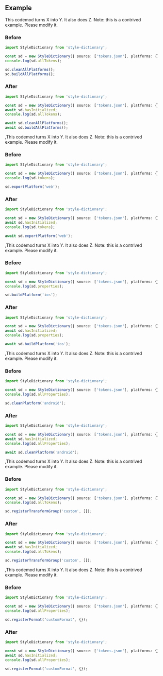 


## Example
This codemod turns X into Y. It also does Z.
Note: this is a contrived example. Please modify it.

### Before

```ts
import StyleDictionary from 'style-dictionary';

const sd = new StyleDictionary({ source: ['tokens.json'], platforms: {} });
console.log(sd.allTokens);

sd.cleanAllPlatforms();
sd.buildAllPlatforms();
```

### After

```ts
import StyleDictionary from 'style-dictionary';

const sd = new StyleDictionary({ source: ['tokens.json'], platforms: {} });
await sd.hasInitialized;
console.log(sd.allTokens);

await sd.cleanAllPlatforms();
await sd.buildAllPlatforms();
```
,This codemod turns X into Y. It also does Z.
Note: this is a contrived example. Please modify it.

### Before

```ts
import StyleDictionary from 'style-dictionary';

const sd = new StyleDictionary({ source: ['tokens.json'], platforms: {} });
console.log(sd.tokens);

sd.exportPlatform('web');
```

### After

```ts
import StyleDictionary from 'style-dictionary';

const sd = new StyleDictionary({ source: ['tokens.json'], platforms: {} });
await sd.hasInitialized;
console.log(sd.tokens);

await sd.exportPlatform('web');
```
,This codemod turns X into Y. It also does Z.
Note: this is a contrived example. Please modify it.

### Before

```ts
import StyleDictionary from 'style-dictionary';

const sd = new StyleDictionary({ source: ['tokens.json'], platforms: {} });
console.log(sd.properties);

sd.buildPlatform('ios');
```

### After

```ts
import StyleDictionary from 'style-dictionary';

const sd = new StyleDictionary({ source: ['tokens.json'], platforms: {} });
await sd.hasInitialized;
console.log(sd.properties);

await sd.buildPlatform('ios');
```
,This codemod turns X into Y. It also does Z.
Note: this is a contrived example. Please modify it.

### Before

```ts
import StyleDictionary from 'style-dictionary';

const sd = new StyleDictionary({ source: ['tokens.json'], platforms: {} });
console.log(sd.allProperties);

sd.cleanPlatform('android');
```

### After

```ts
import StyleDictionary from 'style-dictionary';

const sd = new StyleDictionary({ source: ['tokens.json'], platforms: {} });
await sd.hasInitialized;
console.log(sd.allProperties);

await sd.cleanPlatform('android');
```
,This codemod turns X into Y. It also does Z.
Note: this is a contrived example. Please modify it.

### Before

```ts
import StyleDictionary from 'style-dictionary';

const sd = new StyleDictionary({ source: ['tokens.json'], platforms: {} });
console.log(sd.allTokens);

sd.registerTransformGroup('custom', []);
```

### After

```ts
import StyleDictionary from 'style-dictionary';

const sd = new StyleDictionary({ source: ['tokens.json'], platforms: {} });
await sd.hasInitialized;
console.log(sd.allTokens);

sd.registerTransformGroup('custom', []);
```
,This codemod turns X into Y. It also does Z.
Note: this is a contrived example. Please modify it.

### Before

```ts
import StyleDictionary from 'style-dictionary';

const sd = new StyleDictionary({ source: ['tokens.json'], platforms: {} });
console.log(sd.allProperties);

sd.registerFormat('customFormat', {});
```

### After

```ts
import StyleDictionary from 'style-dictionary';

const sd = new StyleDictionary({ source: ['tokens.json'], platforms: {} });
await sd.hasInitialized;
console.log(sd.allProperties);

sd.registerFormat('customFormat', {});
```

